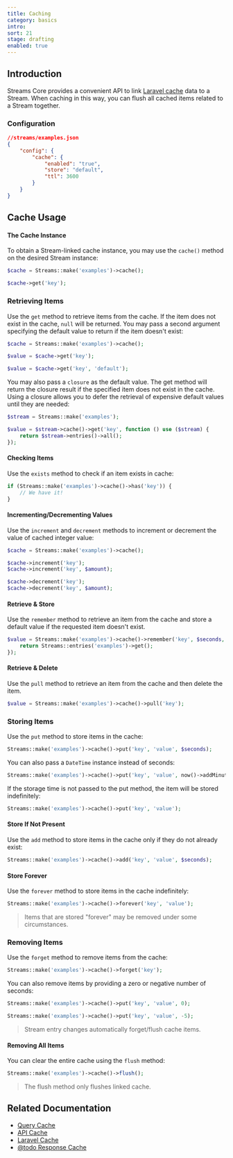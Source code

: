 ```yaml
---
title: Caching
category: basics
intro:
sort: 21
stage: drafting
enabled: true
---
```


## Introduction

Streams Core provides a convenient API to link [Laravel cache](https://laravel.com/docs/cache) data to a Stream. When caching in this way, you can flush all cached items related to a Stream together.

### Configuration

```json
//streams/examples.json
{
    "config": {
        "cache": {
            "enabled": "true",
            "store": "default",
            "ttl": 3600
        }
    }
}
```

## Cache Usage

#### The Cache Instance

To obtain a Stream-linked cache instance, you may use the `cache()` method on the desired Stream instance:

```php
$cache = Streams::make('examples')->cache();

$cache->get('key');
```

### Retrieving Items

Use the `get` method to retrieve items from the cache. If the item does not exist in the cache, `null` will be returned. You may pass a second argument specifying the default value to return if the item doesn't exist:

```php
$cache = Streams::make('examples')->cache();

$value = $cache->get('key');

$value = $cache->get('key', 'default');
```

You may also pass a `closure` as the default value. The get method will return the closure result if the specified item does not exist in the cache. Using a closure allows you to defer the retrieval of expensive default values until they are needed:

```php
$stream = Streams::make('examples');

$value = $stream->cache()->get('key', function () use ($stream) {
    return $stream->entries()->all();
});
```

#### Checking Items

Use the `exists` method to check if an item exists in cache:

```php
if (Streams::make('examples')->cache()->has('key')) {
    // We have it!
}
```

#### Incrementing/Decrementing Values

Use the `increment` and `decrement` methods to increment or decrement the value of cached integer value:

```php
$cache = Streams::make('examples')->cache();

$cache->increment('key');
$cache->increment('key', $amount);

$cache->decrement('key');
$cache->decrement('key', $amount);
```

#### Retrieve & Store

Use the `remember` method to retrieve an item from the cache and store a default value if the requested item doesn't exist.

```php
$value = Streams::make('examples')->cache()->remember('key', $seconds, function () {
    return Streams::entries('examples')->get();
});
```

#### Retrieve & Delete

Use the `pull` method to retrieve an item from the cache and then delete the item.

```php
$value = Streams::make('examples')->cache()->pull('key');
```

### Storing Items

Use the `put` method to store items in the cache:

```php
Streams::make('examples')->cache()->put('key', 'value', $seconds);
```

You can also pass a `DateTime` instance instead of seconds:

```php
Streams::make('examples')->cache()->put('key', 'value', now()->addMinutes(10));
```

If the storage time is not passed to the put method, the item will be stored indefinitely:

```php
Streams::make('examples')->cache()->put('key', 'value');
```

#### Store If Not Present

Use the `add` method to store items in the cache only if they do not already exist:

```php
Streams::make('examples')->cache()->add('key', 'value', $seconds);
```

#### Store Forever

Use the `forever` method to store items in the cache indefinitely:

```php
Streams::make('examples')->cache()->forever('key', 'value');
```

> Items that are stored "forever" may be removed under some circumstances.

### Removing Items

Use the `forget` method to remove items from the cache:

```php
Streams::make('examples')->cache()->forget('key');
```

You can also remove items by providing a zero or negative number of seconds:

```php
Streams::make('examples')->cache()->put('key', 'value', 0);

Streams::make('examples')->cache()->put('key', 'value', -5);
```

> Stream entry changes automatically forget/flush cache items.

#### Removing All Items

You can clear the entire cache using the `flush` method:

```php
Streams::make('examples')->cache()->flush();
```

> The flush method only flushes linked cache.

## Related Documentation

-   [Query Cache](querying#caching)
-   [API Cache](../api/caching)
-   [Laravel Cache](https://laravel.com/docs/cache)
-   [@todo Response Cache](#caching-responses)
